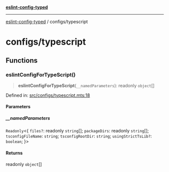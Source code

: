 [**eslint-config-typed**](../README.md)

---

[eslint-config-typed](../README.md) / configs/typescript

# configs/typescript

## Functions

### eslintConfigForTypeScript()

> **eslintConfigForTypeScript**(`__namedParameters`): readonly `object`[]

Defined in: [src/configs/typescript.mts:18](https://github.com/noshiro-pf/eslint-config-typed/blob/main/src/configs/typescript.mts#L18)

#### Parameters

##### \_\_namedParameters

`Readonly`\<\{ `files?`: readonly `string`[]; `packageDirs`: readonly `string`[]; `tsconfigFileName`: `string`; `tsconfigRootDir`: `string`; `usingStrictTsLib?`: `boolean`; \}\>

#### Returns

readonly `object`[]
